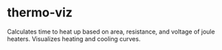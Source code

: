 # thermo-viz
Calculates time to heat up based on area, resistance, and voltage of joule heaters. Visualizes heating and cooling curves.
